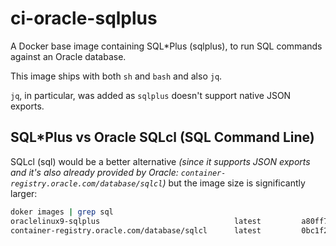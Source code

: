 # ci-oracle-sqlplus

A Docker base image containing SQL\*Plus (sqlplus), to run SQL commands against an Oracle database.

This image ships with both `sh` and `bash` and also `jq`.

`jq`, in particular, was added as `sqlplus` doesn't support native JSON exports.

## SQL\*Plus vs Oracle SQLcl (SQL Command Line)

SQLcl (sql) would be a better alternative _(since it supports JSON exports and it's also already provided by Oracle: `container-registry.oracle.com/database/sqlcl`)_ but the image size is significantly larger:

```bash
doker images | grep sql
oraclelinux9-sqlplus                              latest         a80ff714d54f   3 hours ago     549MB
container-registry.oracle.com/database/sqlcl      latest         0bc1f2f753f4   3 weeks ago     1.64GB
```
